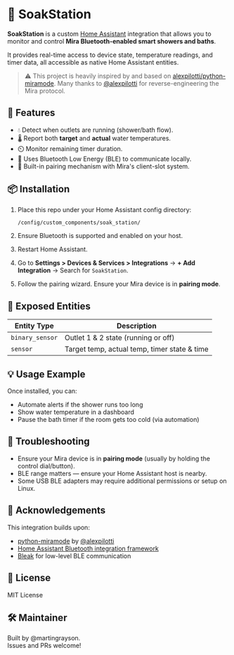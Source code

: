 
# 🚿 SoakStation

**SoakStation** is a custom [Home Assistant](https://www.home-assistant.io/) integration that allows you to monitor and control **Mira Bluetooth-enabled smart showers and baths**.

It provides real-time access to device state, temperature readings, and timer data, all accessible as native Home Assistant entities.


> ⚠️ This project is heavily inspired by and based on [alexpilotti/python-miramode](https://github.com/alexpilotti/python-miramode). Many thanks to [@alexpilotti](https://github.com/alexpilotti) for reverse-engineering the Mira protocol.



## 🔧 Features

- 💧 Detect when outlets are running (shower/bath flow).
- 🌡️ Report both **target** and **actual** water temperatures.
- ⏲️ Monitor remaining timer duration.
- 📶 Uses Bluetooth Low Energy (BLE) to communicate locally.
- 🔐 Built-in pairing mechanism with Mira's client-slot system.



## 📦 Installation

1. Place this repo under your Home Assistant config directory:

   ```bash
   /config/custom_components/soak_station/
   ```

2. Ensure Bluetooth is supported and enabled on your host.

3. Restart Home Assistant.

4. Go to **Settings > Devices & Services > Integrations** → **+ Add Integration** → Search for `SoakStation`.

5. Follow the pairing wizard. Ensure your Mira device is in **pairing mode**.



## 🧪 Exposed Entities

| Entity Type        | Description                                    |
|--------------------|------------------------------------------------|
| `binary_sensor`    | Outlet 1 & 2 state (running or off)            |
| `sensor`           | Target temp, actual temp, timer state & time   |



## 💡 Usage Example

Once installed, you can:

- Automate alerts if the shower runs too long
- Show water temperature in a dashboard
- Pause the bath timer if the room gets too cold (via automation)



## 🧰 Troubleshooting

- Ensure your Mira device is in **pairing mode** (usually by holding the control dial/button).
- BLE range matters — ensure your Home Assistant host is nearby.
- Some USB BLE adapters may require additional permissions or setup on Linux.



## 🤝 Acknowledgements

This integration builds upon:

- [python-miramode](https://github.com/alexpilotti/python-miramode) by [@alexpilotti](https://github.com/alexpilotti)
- [Home Assistant Bluetooth integration framework](https://www.home-assistant.io/integrations/bluetooth/)
- [Bleak](https://github.com/hbldh/bleak) for low-level BLE communication



## 📜 License

MIT License



## 🛠 Maintainer

Built by @martingrayson.  
Issues and PRs welcome!
